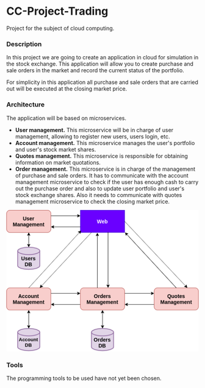 # CC-Project-Trading
Project for the subject of cloud computing.

### Description

In this project we are going to create an application in cloud for simulation in the stock exchange. This application will allow you to create purchase and sale orders in the market and record the current status of the portfolio.

For simplicity in this application all purchase and sale orders that are carried out will be executed at the closing market price.


### Architecture

The application will be based on microservices.

* **User management.** This microservice will be in charge of user management, allowing to register new users, users login, etc.
* **Account management.** This microservice manages the user's portfolio and user's stock market shares.
* **Quotes management.** This microservice is responsible for obtaining information on market quotations.
* **Order management.** This microservice is in charge of the management of purchase and sale orders. It has to communicate with the account management microservice to check if the user has enough cash to carry out the purchase order and also to update user portfolio and user's stock exchange shares. Also it needs to communicate with quotes management microservice to check the closing market price.

![](docs/img/architectureDiagram.png)

### Tools

The programming tools to be used have not yet been chosen.
